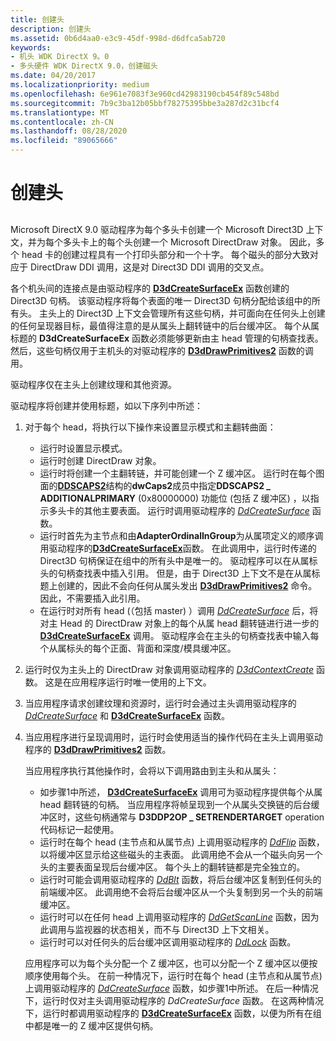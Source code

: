 ```yaml
---
title: 创建头
description: 创建头
ms.assetid: 0b6d4aa0-e3c9-45df-998d-d6dfca5ab720
keywords:
- 机头 WDK DirectX 9。0
- 多头硬件 WDK DirectX 9.0，创建磁头
ms.date: 04/20/2017
ms.localizationpriority: medium
ms.openlocfilehash: 6e961e7083f3e960cd42983190cb454f89c548bd
ms.sourcegitcommit: 7b9c3ba12b05bbf78275395bbe3a287d2c31bcf4
ms.translationtype: MT
ms.contentlocale: zh-CN
ms.lasthandoff: 08/28/2020
ms.locfileid: "89065666"
---
```

# <a name="creating-heads"></a>创建头


## <span id="ddk_creating_heads_gg"></span><span id="DDK_CREATING_HEADS_GG"></span>


Microsoft DirectX 9.0 驱动程序为每个多头卡创建一个 Microsoft Direct3D 上下文，并为每个多头卡上的每个头创建一个 Microsoft DirectDraw 对象。 因此，多个 head 卡的创建过程具有一个打印头部分和一个十字。 每个磁头的部分大致对应于 DirectDraw DDI 调用，这是对 Direct3D DDI 调用的交叉点。

各个机头间的连接点是由驱动程序的 [**D3dCreateSurfaceEx**](/windows/desktop/api/ddrawint/nc-ddrawint-pdd_createsurfaceex) 函数创建的 Direct3D 句柄。 该驱动程序将每个表面的唯一 Direct3D 句柄分配给该组中的所有头。 主头上的 Direct3D 上下文会管理所有这些句柄，并可面向在任何头上创建的任何呈现器目标，最值得注意的是从属头上翻转链中的后台缓冲区。 每个从属标题的 **D3dCreateSurfaceEx** 函数必须能够更新由主 head 管理的句柄查找表。 然后，这些句柄仅用于主机头的对驱动程序的 [**D3dDrawPrimitives2**](/windows-hardware/drivers/ddi/d3dhal/nc-d3dhal-lpd3dhal_drawprimitives2cb) 函数的调用。

驱动程序仅在主头上创建纹理和其他资源。

驱动程序将创建并使用标题，如以下序列中所述：

1.  对于每个 head，将执行以下操作来设置显示模式和主翻转曲面：
    -   运行时设置显示模式。
    -   运行时创建 DirectDraw 对象。
    -   运行时将创建一个主翻转链，并可能创建一个 Z 缓冲区。 运行时在每个图面的[**DDSCAPS2**](/previous-versions/windows/hardware/drivers/ff550292(v=vs.85))结构的**dwCaps2**成员中指定**DDSCAPS2 \_ ADDITIONALPRIMARY** (0x80000000) 功能位 (包括 Z 缓冲区) ，以指示多头卡的其他主要表面。 运行时调用驱动程序的 [*DdCreateSurface*](/previous-versions/windows/hardware/drivers/ff549263(v=vs.85)) 函数。
    -   运行时首先为主节点和由**AdapterOrdinalInGroup**为从属项定义的顺序调用驱动程序的[**D3dCreateSurfaceEx**](/windows/desktop/api/ddrawint/nc-ddrawint-pdd_createsurfaceex)函数。 在此调用中，运行时传递的 Direct3D 句柄保证在组中的所有头中是唯一的。 驱动程序可以在从属标头的句柄查找表中插入引用。 但是，由于 Direct3D 上下文不是在从属标题上创建的，因此不会向任何从属头发出 [**D3dDrawPrimitives2**](/windows-hardware/drivers/ddi/d3dhal/nc-d3dhal-lpd3dhal_drawprimitives2cb) 命令。 因此，不需要插入此引用。
    -   在运行时对所有 head (（包括 master) ）调用 [*DdCreateSurface*](/previous-versions/windows/hardware/drivers/ff549263(v=vs.85)) 后，将对主 Head 的 DirectDraw 对象上的每个从属 head 翻转链进行进一步的 [**D3dCreateSurfaceEx**](/windows/desktop/api/ddrawint/nc-ddrawint-pdd_createsurfaceex) 调用。 驱动程序会在主头的句柄查找表中输入每个从属标头的每个正面、背面和深度/模具缓冲区。

2.  运行时仅为主头上的 DirectDraw 对象调用驱动程序的 [*D3dContextCreate*](/windows-hardware/drivers/ddi/d3dhal/nc-d3dhal-lpd3dhal_contextcreatecb) 函数。 这是在应用程序运行时唯一使用的上下文。

3.  当应用程序请求创建纹理和资源时，运行时会通过主头调用驱动程序的 [*DdCreateSurface*](/previous-versions/windows/hardware/drivers/ff549263(v=vs.85)) 和 [**D3dCreateSurfaceEx**](/windows/desktop/api/ddrawint/nc-ddrawint-pdd_createsurfaceex) 函数。

4.  当应用程序进行呈现调用时，运行时会使用适当的操作代码在主头上调用驱动程序的 [**D3dDrawPrimitives2**](/windows-hardware/drivers/ddi/d3dhal/nc-d3dhal-lpd3dhal_drawprimitives2cb) 函数。

    当应用程序执行其他操作时，会将以下调用路由到主头和从属头：

    -   如步骤1中所述， [**D3dCreateSurfaceEx**](/windows/desktop/api/ddrawint/nc-ddrawint-pdd_createsurfaceex) 调用可为驱动程序提供每个从属 head 翻转链的句柄。 当应用程序将帧呈现到一个从属头交换链的后台缓冲区时，这些句柄通常与 **D3DDP2OP \_ SETRENDERTARGET** operation 代码标记一起使用。
    -   运行时在每个 head (主节点和从属节点) 上调用驱动程序的 [*DdFlip*](/windows/desktop/api/ddrawint/nc-ddrawint-pdd_surfcb_flip) 函数，以将缓冲区显示给这些磁头的主表面。 此调用绝不会从一个磁头向另一个头的主要表面呈现后台缓冲区。 每个头上的翻转链都是完全独立的。
    -   运行时可能会调用驱动程序的 [*DdBlt*](/windows/desktop/api/ddrawint/nc-ddrawint-pdd_surfcb_blt) 函数，将后台缓冲区复制到任何头的前端缓冲区。 此调用绝不会将后台缓冲区从一个头复制到另一个头的前端缓冲区。
    -   运行时可以在任何 head 上调用驱动程序的 [*DdGetScanLine*](/windows/desktop/api/ddrawint/nc-ddrawint-pdd_getscanline) 函数，因为此调用与监视器的状态相关，而不与 Direct3D 上下文相关。
    -   运行时可以对任何头的后台缓冲区调用驱动程序的 [*DdLock*](/windows/desktop/api/ddrawint/nc-ddrawint-pdd_surfcb_lock) 函数。

    应用程序可以为每个头分配一个 Z 缓冲区，也可以分配一个 Z 缓冲区以便按顺序使用每个头。 在前一种情况下，运行时在每个 head (主节点和从属节点) 上调用驱动程序的 [*DdCreateSurface*](/previous-versions/windows/hardware/drivers/ff549263(v=vs.85)) 函数，如步骤1中所述。 在后一种情况下，运行时仅对主头调用驱动程序的 *DdCreateSurface* 函数。 在这两种情况下，运行时都调用驱动程序的 [**D3dCreateSurfaceEx**](/windows/desktop/api/ddrawint/nc-ddrawint-pdd_createsurfaceex) 函数，以便为所有在组中都是唯一的 Z 缓冲区提供句柄。

 

